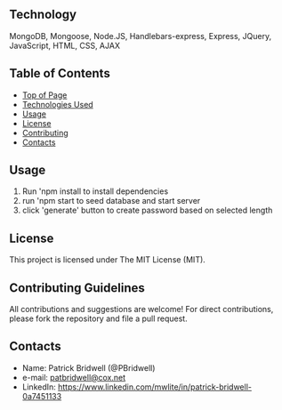 ## Technology
MongoDB, Mongoose, Node.JS, Handlebars-express, Express, JQuery, JavaScript, HTML, CSS, AJAX

## Table of Contents
* [Top of Page](#description)
* [Technologies Used](#technologies)
* [Usage](#usage)
* [License](#license)
* [Contributing](#contributing)
* [Contacts](#contacts)

## Usage 
1. Run 'npm install to install dependencies
2. run 'npm start to seed database and start server
3. click 'generate' button to create password based on selected length


## License
This project is licensed under The MIT License (MIT).

## Contributing Guidelines
All contributions and suggestions are welcome! For direct contributions, please fork the repository and file a pull request.

## Contacts



* Name: Patrick Bridwell (@PBridwell)
* e-mail: patbridwell@cox.net
* LinkedIn: https://www.linkedin.com/mwlite/in/patrick-bridwell-0a7451133


